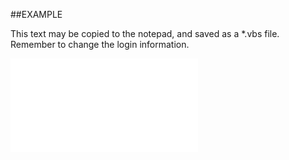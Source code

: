 

##EXAMPLE

This text may be copied to the notepad, and saved as a *.vbs file. Remember to change the login information.

![](../../Examples/vbs/SOAppointment.TimeZoneLocationId.vbs.txt)





